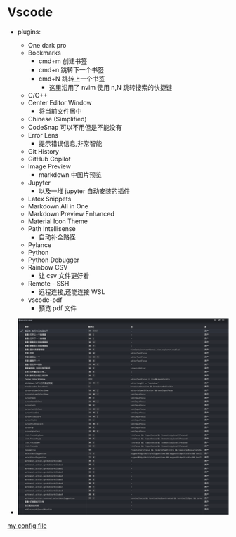 # Vscode

- plugins:
  - One dark pro
  - Bookmarks
    - cmd+m 创建书签
    - cmd+n 跳转下一个书签
    - cmd+N 跳转上一个书签
      - 这里沿用了 nvim 使用 n,N 跳转搜索的快捷键
  - C/C++
  - Center Editor Window
    - <F12> 将当前文件居中
  - Chinese (Simplified) 
  - CodeSnap 可以不用但是不能没有
  - Error Lens
    - 提示错误信息,非常智能
  - Git History
  - GitHub Copilot
  - Image Preview
    - markdown 中图片预览
  - Jupyter
    - 以及一堆 jupyter 自动安装的插件
  - Latex Snippets
  - Markdown All in One
  - Markdown Preview Enhanced
  - Material Icon Theme
  - Path Intellisense
    - 自动补全路径
  - Pylance
  - Python
  - Python Debugger
  - Rainbow CSV
    - 让 csv 文件更好看
  - Remote - SSH
    - 远程连接,还能连接 WSL
  - vscode-pdf
    - 预览 pdf 文件
  
- ![vscode-shortcut](img/image.png)

[my config file](https://vscode.dev/editor/profile/github/d1f873e1e6f17bd5ebd57c8896f54995)





